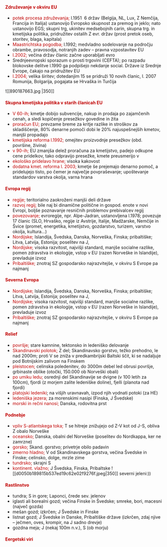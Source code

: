 #### <font color="#c00000">Združevanje v okviru EU</font>
- <font color="#c00000">potek procesa združevanja</font><font color="#c00000">;</font> l.1951  6 držav (Belgija, NL, Lux, Z Nemčija, Francija in Italija) ustanovijo Evropsko skupnost za premog in jeklo; nato ustanovijo EGS; skupni trg, ukinitev medsebojnih carin, skupna trg. in kmetijska politika, pridružitev ostalih Z evr. držav (prost pretok oseb, storitev, blaga, kapitala)
- <font color="#c00000">Maastrichtska pogodba</font><font color="#c00000">;</font> l.1992; medvladno sodelovanje na področju obrambe, pravosodja, notranjih zadev – pravna vzpostavitev EU
- <font color="#c00000">l.2002</font><font color="#c00000">;</font> večina držav članic začne uporabljati evro
- Srednjeevropski sporazum o prosti trgovini (CEFTA); po razpadu blokovske delitve l.1990 ga podpišejo nekdanje social. Države iz Srednje Evrope, čakajo na pridružitev EU
- <font color="#c00000">l.2004;</font> velika širitev; dotedanjim 15 se pridruži 10 novih članic, l. 2007 Romunija, Bolgarija, pogajata se Hrvaška in Turčija

![[890187663.jpg |350]]
#### <font color="#c00000">Skupna kmetijska politika v starih članicah EU</font>
- <font color="#c00000">V 60-ih;</font> kmetje dobijo subvencije, nakup in prodaja po zajamčenih cenah, a sledi kopičenje presežkov govedine in žita
- <font color="#c00000">proračun EU;</font> prevzame breme za kritje razlike in stroškov za skladiščenje, 80% denarne pomoči dobi le 20% najuspešnejših kmetov, manjši propadajo
- <font color="#c00000">kmetijska reforma l.1992;</font> omejitev proizvodnje presežkov (obd. površine, živina)
- <font color="#c00000">v 90-ih;</font> EU zmanjša delež proračuna za kmetijstvo, padejo odkupne cene pridelkov, tako odpravijo presežke, kmete preusmerijo v
- <font color="#c00000">ekološko pridelavo hrane;</font> visoka kakovost
- <font color="#c00000">dodatna kmet. reforma l. 2003;</font> kmetje še prejemajo denarno pomoč, a pridelujejo tisto, po čemer je največje povpraševanje; upoštevanje standardov varstva okolja, varna hrana
#### <font color="#c00000">Evropa regij</font>
- <font color="#c00000">regije;</font> teritorialno zaokroženi manjši deli države
- <font color="#c00000">razvoj regij;</font> bile naj bi dinamične politične in gospod. enote v novi Evropi, boljše poznavanje resničnih problemov prebivalcev regij
- <font color="#c00000">povezovanje;</font> evroregije, npr. Alpe-Jadran, ustanovljena l.1978; povezuje 17 članic (SLO, Hrvaško, regije iz Avstrije, Italije, Madžarske, Nemčije in Švice (promet, energetika, kmetijstvo, gozdarstvo, turizem, varstvo okolja, kultura…)
- <font color="#c00000">Nordijske; </font>Islandija, Švedska, Danska, Norveška, Finska; pribaltiške; Litva, Latvija, Estonija; poselitev na J,
- <font color="#c00000">Nordijske;</font> visoka razvitost, najvišji standard, manjše socialne razlike, pomen zdravstva in ekologije, vstop v EU (razen Norveške in Islandije), prevladuje izvoz
- <font color="#c00000">Pribaltiške;</font> znotraj SZ gospodarsko najrazvitejše, v okviru S Evrope pa najmanj
#### <font color="#c00000">Severna Evropa</font>
- <font color="#c00000">Nordijske;</font> Islandija, Švedska, Danska, Norveška, Finska; pribaltiške; Litva, Latvija, Estonija; poselitev na J,
- <font color="#c00000">Nordijske; </font>visoka razvitost, najvišji standard, manjše socialne razlike, pomen zdravstva in ekologije, vstop v EU (razen Norveške in Islandije), prevladuje izvoz
- <font color="#c00000">Pribaltiške; </font>znotraj SZ gospodarsko najrazvitejše, v okviru S Evrope pa najmanj
#### <font color="#c00000">Relief</font>
- <font color="#c00000">površje; </font>stare kamnine, tektonsko in ledeniško delovanje
- <font color="#c00000">Skandinavski polotok;</font> Z del; Skandinavsko gorstvo, težko prehodno, le nad 2000m; proti V se zniža v predkambrijski Baltski ščit, ki se nadaljuje pod Botnijskim zalivom na Finskem
- <font color="#c00000">pleistocen;</font> celinska poledenitev, do 3000m debel led obrusi površje, grbinaste oblike (otočki, 150.000 ob Norveški obali)
- <font color="#c00000"> po umiku ledu;</font> osrednji del Skandinavije se dvigne (v 100 letih za 100cm), fjordi (z morjem zalite ledeniške doline), fjelli (planota nad fjordi)
- <font color="#c00000">platojski ledeniki</font>; na višjih uravnavah, izpod njih vodnati potoki (za HE)
- <font color="#c00000">ledeniška jezera; </font>za morenskimi nasipi (Finska, J Švedske)
- <font color="#c00000">morski in rečni nanosi;</font> Danska, rodovitna prst

#### <font color="#c00000">Podnebje</font>
- <font color="#c00000">vpliv S-atlantskega toka;</font> T se hitreje znižujejo od Z-V kot od J-S, obliva Z obalo Norveške
- <font color="#c00000">oceansko;</font> Danska, obalni del Norveške (poselitev do Nordkappa, ker ne zamrzne)
- <font color="#c00000">gorsko;</font> Skand. gorstvo; privetrje obilo padavin
- <font color="#c00000">zmerno hladno;</font> V od Skandinavskega gorstva, večina Švedske in Finske; celinsko, dolge, mrzle zime
- <font color="#c00000">tundrsko; </font>skrajni S
- <font color="#c00000">kontinent. vlažno;</font> J Švedska, Finska, Pribaltske
![[d0050b189815b537ed19c62e02f9276f.jpeg|350]] 
severni jeleni:))
#### <font color="#c00000">Rastlinstvo</font>
- tundra; S in gore; Laponci, črede sev. jelenov
- iglasti ali borealni gozd; večina Finske in Švedske; smreke, bori, macesni (največ gozda)
- mešan gozd; izkrčen; J Švedske in Finske
- listnat gozd; J Švedske in Danske, Pribaltiške države (izkrčen, zdaj njive – ječmen, oves, krompir, na J sadno drevje)
- gozdna meja; J (nekaj 100m n.v.), S (ob morju)
#### <font color="#c00000">Eergetski viri</font>
